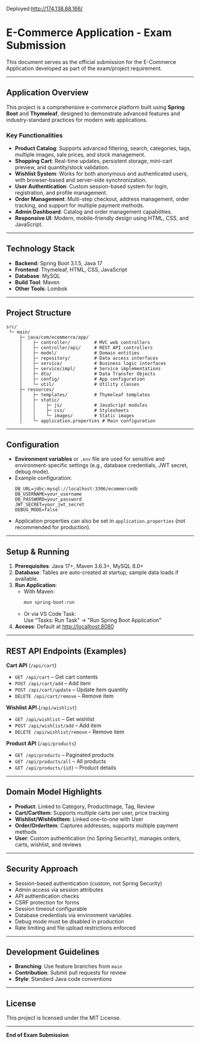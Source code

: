Deployed:http://174.138.68.166/
# E-Commerce Application - Exam Submission

This document serves as the official submission for the E-Commerce Application developed as part of the exam/project requirement.

---

## Application Overview

This project is a comprehensive e-commerce platform built using **Spring Boot** and **Thymeleaf**, designed to demonstrate advanced features and industry-standard practices for modern web applications.

### Key Functionalities

- **Product Catalog**: Supports advanced filtering, search, categories, tags, multiple images, sale prices, and stock management.
- **Shopping Cart**: Real-time updates, persistent storage, mini-cart preview, and quantity/stock validation.
- **Wishlist System**: Works for both anonymous and authenticated users, with browser-based and server-side synchronization.
- **User Authentication**: Custom session-based system for login, registration, and profile management.
- **Order Management**: Multi-step checkout, address management, order tracking, and support for multiple payment methods.
- **Admin Dashboard**: Catalog and order management capabilities.
- **Responsive UI**: Modern, mobile-friendly design using HTML, CSS, and JavaScript.

---

## Technology Stack

- **Backend**: Spring Boot 3.1.5, Java 17
- **Frontend**: Thymeleaf, HTML, CSS, JavaScript
- **Database**: MySQL
- **Build Tool**: Maven
- **Other Tools**: Lombok

---

## Project Structure

```
src/
 └─ main/
     ├─ java/com/ecommerce/app/
     │    ├─ controller/         # MVC web controllers
     │    ├─ controller/api/     # REST API controllers
     │    ├─ model/              # Domain entities
     │    ├─ repository/         # Data access interfaces
     │    ├─ service/            # Business logic interfaces
     │    ├─ service/impl/       # Service implementations
     │    ├─ dto/                # Data Transfer Objects
     │    ├─ config/             # App configuration
     │    └─ util/               # Utility classes
     ├─ resources/
     │    ├─ templates/          # Thymeleaf templates
     │    ├─ static/
     │    │    ├─ js/            # JavaScript modules
     │    │    ├─ css/           # Stylesheets
     │    │    └─ images/        # Static images
     │    └─ application.properties # Main configuration
```

---

## Configuration

- **Environment variables** or `.env` file are used for sensitive and environment-specific settings (e.g., database credentials, JWT secret, debug mode).
- Example configuration:
  ```
  DB_URL=jdbc:mysql://localhost:3306/ecommercedb
  DB_USERNAME=your_username
  DB_PASSWORD=your_password
  JWT_SECRET=your_jwt_secret
  DEBUG_MODE=false
  ```
- Application properties can also be set in `application.properties` (not recommended for production).

---

## Setup & Running

1. **Prerequisites**: Java 17+, Maven 3.6.3+, MySQL 8.0+
2. **Database**: Tables are auto-created at startup; sample data loads if available.
3. **Run Application**:
   - With Maven:  
     ```bash
     mvn spring-boot:run
     ```
   - Or via VS Code Task:  
     Use "Tasks: Run Task" → "Run Spring Boot Application"
4. **Access**: Default at [http://localhost:8080](http://localhost:8080)

---

## REST API Endpoints (Examples)

**Cart API** (`/api/cart`)
- `GET /api/cart` – Get cart contents
- `POST /api/cart/add` – Add item
- `POST /api/cart/update` – Update item quantity
- `DELETE /api/cart/remove` – Remove item

**Wishlist API** (`/api/wishlist`)
- `GET /api/wishlist` – Get wishlist
- `POST /api/wishlist/add` – Add item
- `DELETE /api/wishlist/remove` – Remove item

**Product API** (`/api/products`)
- `GET /api/products` – Paginated products
- `GET /api/products/all` – All products
- `GET /api/products/{id}` – Product details

---

## Domain Model Highlights

- **Product**: Linked to Category, ProductImage, Tag, Review
- **Cart/CartItem**: Supports multiple carts per user, price tracking
- **Wishlist/WishlistItem**: Linked one-to-one with User
- **Order/OrderItem**: Captures addresses, supports multiple payment methods
- **User**: Custom authentication (no Spring Security), manages orders, carts, wishlist, and reviews

---

## Security Approach

- Session-based authentication (custom, not Spring Security)
- Admin access via session attributes
- API authentication checks
- CSRF protection for forms
- Session timeout configurable
- Database credentials via environment variables
- Debug mode must be disabled in production
- Rate limiting and file upload restrictions enforced

---

## Development Guidelines

- **Branching**: Use feature branches from `main`
- **Contribution**: Submit pull requests for review
- **Style**: Standard Java code conventions

---

## License

This project is licensed under the MIT License.

---

**End of Exam Submission**
